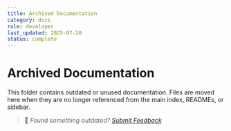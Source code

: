```yaml
---
title: Archived Documentation
category: docs
role: developer
last_updated: 2025-07-20
status: complete
---
```


# Archived Documentation

This folder contains outdated or unused documentation. Files are moved here when they are no longer referenced from the main index, READMEs, or sidebar.

> 💬 *Found something outdated? [Submit Feedback](../feedback.md)*
